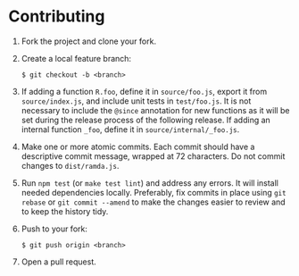 # Contributing

1.  Fork the project and clone your fork.

2.  Create a local feature branch:

        $ git checkout -b <branch>

3.  If adding a function `R.foo`, define it in `source/foo.js`, export it from
    `source/index.js`, and include unit tests in `test/foo.js`. It is not necessary
    to include the `@since` annotation for new functions as it will be set
    during the release process of the following release. If adding an internal
    function `_foo`, define it in `source/internal/_foo.js`.

4.  Make one or more atomic commits. Each commit should have a descriptive
    commit message, wrapped at 72 characters. Do not commit changes to
    `dist/ramda.js`.

5.  Run `npm test` (or `make test lint`) and address any errors. It will install
    needed dependencies locally.  Preferably, fix commits in place using `git
    rebase` or `git commit --amend` to make the changes easier to review and to
    keep the history tidy.

6.  Push to your fork:

        $ git push origin <branch>

7.  Open a pull request.
